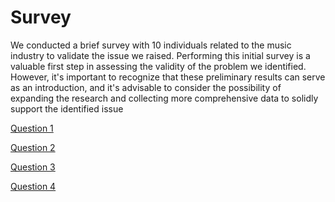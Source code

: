 # Survey

We conducted a brief survey with 10 individuals related to the music industry to validate the issue we raised. Performing this initial survey is a valuable first step in assessing the validity of the problem we identified. However, it's important to recognize that these preliminary results can serve as an introduction, and it's advisable to consider the possibility of expanding the research and collecting more comprehensive data to solidly support the identified issue

[Question 1](https://github.com/Javier-de-Jesus-Ortiz-Miss/Proyecto-FIS/blob/hector-branch/Questions/P1.png)

[Question 2](https://github.com/Javier-de-Jesus-Ortiz-Miss/Proyecto-FIS/blob/hector-branch/Questions/P2.png)

[Question 3](https://github.com/Javier-de-Jesus-Ortiz-Miss/Proyecto-FIS/blob/hector-branch/Questions/P3.png)

[Question 4](https://github.com/Javier-de-Jesus-Ortiz-Miss/Proyecto-FIS/blob/hector-branch/Questions/P4.png)
